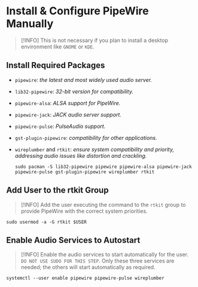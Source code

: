 # Install & Configure PipeWire Manually

> [!INFO]
> This is not necessary if you plan to install a desktop environment like `GNOME` or `KDE`.

## Install Required Packages

- `pipewire`: _the latest and most widely used audio server._
- `lib32-pipewire`: _32-bit version for compatibility._
- `pipewire-alsa`: _ALSA support for PipeWire._
- `pipewire-jack`: _JACK audio server support._
- `pipewire-pulse`: _PulseAudio support._
- `gst-plugin-pipewire`: _compatibility for other applications._
- `wireplumber` and `rtkit`: _ensure system compatibility and priority, addressing audio issues like distortion and crackling._

  ```shell
  sudo pacman -S lib32-pipewire pipewire pipewire-alsa pipewire-jack pipewire-pulse gst-plugin-pipewire wireplumber rtkit
  ```

## Add User to the rtkit Group

> [!INFO]
> Add the user executing the command to the `rtkit` group to provide PipeWire with the correct system priorities.

```shell
sudo usermod -a -G rtkit $USER
```

## Enable Audio Services to Autostart

> [!INFO]
> Enable the audio services to start automatically for the user. `DO NOT USE SUDO FOR THIS STEP`. Only these three services are needed; the others will start automatically as required.

```shell
systemctl --user enable pipewire pipewire-pulse wireplumber
```
